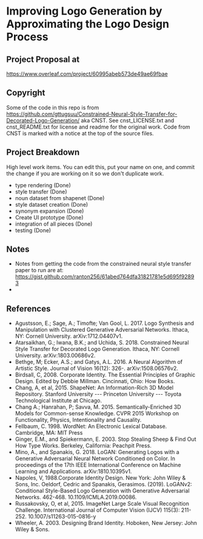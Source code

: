 # Improving Logo Generation by Approximating the Logo Design Process


## Project Proposal at 
https://www.overleaf.com/project/60995abeb573de49ae69fbae

## Copyright
Some of the code in this repo is from https://github.com/gttugsuu/Constrained-Neural-Style-Transfer-for-Decorated-Logo-Generation/ aka CNST.
See cnst_LICENSE.txt and cnst_README.txt for license and readme for the original work.
Code from CNST is marked with a notice at the top of the source files.
 
## Project Breakdown

High level work items.
You can edit this, put your name on one, and commit the change if you are working on it so we don't duplicate work.

* type rendering (Done)
* style transfer (Done)
* noun dataset from shapenet (Done)
* style dataset creation (Done)
* synonym expansion (Done)
* Create UI prototype (Done)
* integration of all pieces (Done)
* testing (Done)

## Notes

* Notes from getting the code from the constrained neural style transfer paper to run are at: https://gist.github.com/ranton256/61abed764dfa31821781e5d695f92893
* 
## References

* Agustsson, E.; Sage, A.; Timofte; Van Gool, L. 2017. Logo Synthesis and Manipulation with Clustered Generative Adversarial Networks. Ithaca, NY: Cornell University. arXiv:1712.04407v1.
* Atarsaikhan, G.; Iwana, B.K.; and Uchida, S. 2018. Constrained Neural Style Transfer for Decorated Logo Generation. Ithaca, NY: Cornell University. arXiv:1803.00686v2.
* Bethge, M; Ecker, A.S.; and Gatys, A.L. 2016. A Neural Algorithm of Artistic Style. Journal of Vision 16(12): 326-. arXiv:1508.06576v2.
* Birdsall, C, 2008. Corporate Identity. The Essential Principles of Graphic Design. Edited by Debbie Millman. Cincinnati, Ohio: How Books.
* Chang, A, et al, 2015. ShapeNet: An Information-Rich 3D Model Repository. Stanford University --- Princeton University --- Toyota Technological Institute at Chicago.
* Chang A.; Hanrahan, P; Savva, M. 2015. Semantically-Enriched 3D Models for Common-sense Knowledge. CVPR 2015 Workshop on Functionality, Physics, Intentionality and Causality.
* Fellbaum, C. 1998. WordNet: An Electronic Lexical Database. Cambridge, MA: MIT Press
* Ginger, E.M., and Spiekermann, E. 2003. Stop Stealing Sheep & Find Out How Type Works. Berkeley, California: Peachpit Press.
* Mino, A., and Spanakis, G. 2018. LoGAN: Generating Logos with a Generative Adversarial Neural Network Conditioned on Color. In proceedings of the 17th IEEE International Conference on Machine Learning and Applications. arXiv:1810.10395v1.
* Napoles, V, 1988.Corporate Identity Design. New York: John Wiley & Sons, Inc.
Oeldorf, Cedric and Spanakis, Gerasimos. (2019). LoGANv2: Conditional Style-Based Logo Generation with Generative Adversarial Networks. 462-468. 10.1109/ICMLA.2019.00086.
* Russakovsky, O, et al, 2015. ImageNet Large Scale Visual Recognition Challenge. International Journal of Computer Vision (IJCV) 115(3): 211-252. 10.1007/s11263-015-0816-y
* Wheeler, A. 2003. Designing Brand Identity. Hoboken, New Jersey: John Wiley & Sons. 



